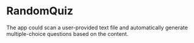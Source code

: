 # RandomQuiz
The app could scan a user-provided text file and automatically generate multiple-choice questions based on the content.
